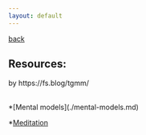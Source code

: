 ```yaml
---
layout: default
---
```


[back](https://dzhulianan.github.io/notes/)

<h2>Resources:</h2>
<p>by https://fs.blog/tgmm/</p>
<br>
*[Mental models](./mental-models.md)<br>

*[Meditation](https://dzhulianan.github.io/notes/)<br>